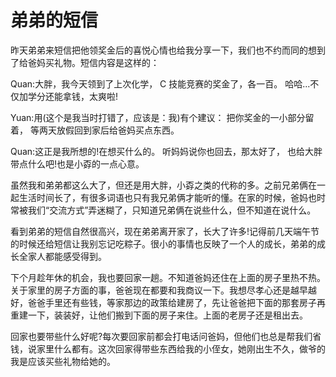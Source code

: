 弟弟的短信
=====

昨天弟弟来短信把他领奖金后的喜悦心情也给我分享一下，我们也不约而同的想到了给爸妈买礼物。短信内容是这样的：

Quan:大胖，我今天领到了上次化学，
C 技能竞赛的奖金了，各一百。
哈哈...不仅加学分还能拿钱，太爽啦!

Yuan:用(这个是我当时打错了，应该是：我)有个建议：
把你奖金的一小部分留着，
等两天放假回到家后给爸妈买点东西。

Quan:这正是我所想的!在想买什么的。
听妈妈说你也回去，那太好了，
也给大胖带点什么吧!也是小孬的一点心意。

虽然我和弟弟都这么大了，但还是用大胖，小孬之类的代称的多。之前兄弟俩在一起生活时间长了，有很多词语也只有我兄弟俩才能听的懂。在家的时候，爸妈也时常被我们“交流方式”弄迷糊了，只知道兄弟俩在说些什么，但不知道在说什么。

看到弟弟的短信自然很高兴，现在弟弟离开家了，长大了许多!记得前几天端午节的时候还给短信让我别忘记吃粽子。很小的事情也反映了一个人的成长，弟弟的成长全家人都能感受得到。

下个月趁年休的机会，我也要回家一趟。不知道爸妈还住在上面的房子里热不热。关于家里的房子方面的事，爸爸现在都要和我商议一下。我想尽孝心还是越早越好，爸爸手里还有些钱，等家那边的政策给建房了，先让爸爸把下面的那套房子再重建一下，装装好，让他们搬到下面的房子来住。上面的老房子还是租出去。

回家也要带些什么好呢?每次要回家前都会打电话问爸妈，但他们也总是帮我们省钱，说家里什么都有。这次回家得带些东西给我的小侄女，她刚出生不久，做爷的我是应该买些礼物给她的。

